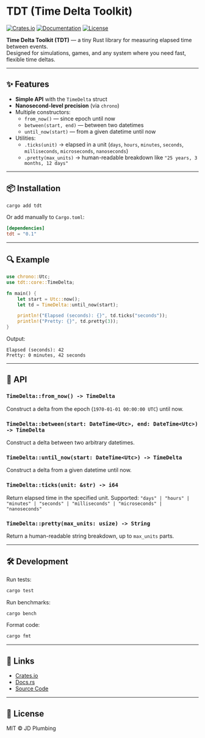 # TDT (Time Delta Toolkit)

[![Crates.io](https://img.shields.io/crates/v/tdt.svg)](https://crates.io/crates/tdt)
[![Documentation](https://docs.rs/tdt/badge.svg)](https://docs.rs/tdt)
[![License](https://img.shields.io/crates/l/tdt.svg)](./LICENSE)

**Time Delta Toolkit (TDT)** — a tiny Rust library for measuring elapsed time between events.  
Designed for simulations, games, and any system where you need fast, flexible time deltas.

---

## ✨ Features

- **Simple API** with the `TimeDelta` struct
- **Nanosecond-level precision** (via `chrono`)
- Multiple constructors:
  - `from_now()` — since epoch until now
  - `between(start, end)` — between two datetimes
  - `until_now(start)` — from a given datetime until now
- Utilities:
  - `.ticks(unit)` → elapsed in a unit (`days`, `hours`, `minutes`, `seconds`, `milliseconds`, `microseconds`, `nanoseconds`)
  - `.pretty(max_units)` → human-readable breakdown like `"25 years, 3 months, 12 days"`

---

## 📦 Installation

```bash
cargo add tdt
```

Or add manually to `Cargo.toml`:

```toml
[dependencies]
tdt = "0.1"
```

---

## 🔍 Example

```rust
use chrono::Utc;
use tdt::core::TimeDelta;

fn main() {
    let start = Utc::now();
    let td = TimeDelta::until_now(start);

    println!("Elapsed (seconds): {}", td.ticks("seconds"));
    println!("Pretty: {}", td.pretty(3));
}
```

Output:
```
Elapsed (seconds): 42
Pretty: 0 minutes, 42 seconds
```

---

## 📖 API

### `TimeDelta::from_now() -> TimeDelta`
Construct a delta from the epoch (`1970-01-01 00:00:00 UTC`) until now.

### `TimeDelta::between(start: DateTime<Utc>, end: DateTime<Utc>) -> TimeDelta`
Construct a delta between two arbitrary datetimes.

### `TimeDelta::until_now(start: DateTime<Utc>) -> TimeDelta`
Construct a delta from a given datetime until now.

### `TimeDelta::ticks(unit: &str) -> i64`
Return elapsed time in the specified unit. Supported:
`"days" | "hours" | "minutes" | "seconds" | "milliseconds" | "microseconds" | "nanoseconds"`

### `TimeDelta::pretty(max_units: usize) -> String`
Return a human-readable string breakdown, up to `max_units` parts.

---

## 🛠 Development

Run tests:

```bash
cargo test
```

Run benchmarks:

```bash
cargo bench
```

Format code:

```bash
cargo fmt
```

---

## 📎 Links
- [Crates.io](https://crates.io/crates/tdt)
- [Docs.rs](https://docs.rs/tdt)
- [Source Code](https://github.com/JDPlumbing/tdt-rs)

---

## 📄 License

MIT © JD Plumbing
